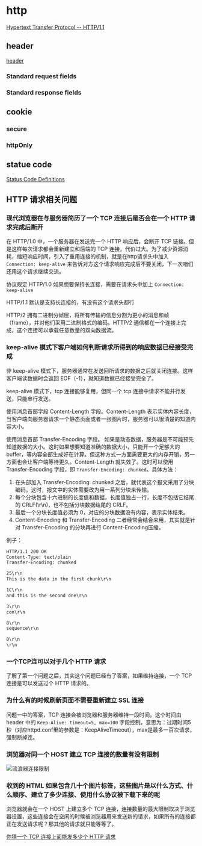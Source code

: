# http

[Hypertext Transfer Protocol -- HTTP/1.1](https://www.w3.org/Protocols/rfc2616/rfc2616.html)

## header

[header](https://en.wikipedia.org/wiki/List_of_HTTP_header_fields)

### Standard request fields

### Standard response fields

## cookie

### secure

### httpOnly

## statue code

[Status Code Definitions](https://www.w3.org/Protocols/rfc2616/rfc2616-sec10.html)

## HTTP 请求相关问题

### 现代浏览器在与服务器简历了一个 TCP 连接后是否会在一个 HTTP 请求完成后断开

在 HTTP/1.0 中，一个服务器在发送完一个 HTTP 响应后，会断开 TCP 链接。但是这样每次请求都会重新建立和后端的 TCP 连接，代价过大。为了减少资源消耗，缩短响应时间，引入了重用连接的机制，就是在http请求头中加入 `Connection: keep-alive` 来告诉对方这个请求响应完成后不要关闭，下一次咱们还用这个请求继续交流。

协议规定 HTTP/1.0 如果想要保持长连接，需要在请求头中加上 `Connection: keep-alive`

HTTP/1.1 默认是支持长连接的，有没有这个请求头都行

HTTP/2 拥有二进制分帧层，将所有传输的信息分割为更小的消息和帧（frame），并对他们采用二进制格式的编码。HTTP/2 通信都在一个连接上完成，这个连接可以承载任意数量的双向数据流。

### keep-alive 模式下客户端如何判断请求所得到的响应数据已经接受完成

非 keep-alive 模式下，服务器通常在发送回所请求的数据之后就关闭连接。这样客户端读数据时会返回 EOF（-1），就知道数据已经接受完全了。

keep-alive 模式下，tcp 连接能够复用，但同一个 tcp 连接中请求不能并行发送，只能串行发送。

使用消息首部字段 Content-Length 字段。Content-Length 表示实体内容长度，当客户端向服务器请求一个静态页面或者一张图片时，服务器可以很清楚的知道内容大小。

使用消息首部 Transfer-Encoding 字段。 如果是动态数据，服务器是不可能预先知道数据的大小。这时如果想要知道准确的数据大小，只能开一个足够大的 buffer，等内容全部生成好在计算。但这种方式一方面需要更大的内存开销，另一方面也会让客户端等待更久。Content-Length 就失效了。这时可以使用 Transfer-Encoding 字段，即 `Transfer-Encoding: chunked`。具体方法：

1. 在头部加入 Transfer-Encoding: chunked 之后，就代表这个报文采用了分块编码。这时，报文中的实体需要改为用一系列分块来传输。
2. 每个分块包含十六进制的长度值和数据，长度值独占一行，长度不包括它结尾的 CRLF(\r\n)，也不包括分块数据结尾的 CRLF。
3. 最后一个分块长度值必须为 0，对应的分块数据没有内容，表示实体结束。
4. Content-Encoding 和 Transfer-Encoding 二者经常会结合来用，其实就是针对 Transfer-Encoding 的分块再进行 Content-Encoding压缩。

例子：

```html
HTTP/1.1 200 OK
Content-Type: text/plain
Transfer-Encoding: chunked

25\r\n
This is the data in the first chunk\r\n

1C\r\n
and this is the second one\r\n

3\r\n
con\r\n

8\r\n
sequence\r\n

0\r\n
\r\n
```

### 一个TCP连可以对于几个 HTTP 请求

了解了第一个问题之后，其实这个问题已经有了答案，如果维持连接，一个 TCP 连接是可以发送过个 HTTP 请求的。

### 为什么有的时候刷新页面不需要重新建立 SSL 连接

问题一中的答案，TCP 连接会被浏览器和服务器维持一段时间。这个时间由 header 中的 `Keep-Alive: timeout=5, max=100` 字段控制。意思为：过期时间5秒（对应httpd.conf里的参数是：KeepAliveTimeout），max是最多一百次请求，强制断掉连。

### 浏览器对同一个 HOST 建立 TCP 连接的数量有没有限制

![流浪器连接限制](https://pic2.zhimg.com/80/ea606d016e8ab77db9d8a8dfa5243a1b_hd.jpg)

### 收到的 HTML 如果包含几十个图片标签，这些图片是以什么方式、什么顺序、建立了多少连接、使用什么协议被下载下来的呢

浏览器就会在一个 HOST 上建立多个 TCP 连接，连接数量的最大限制取决于浏览器设置，这些连接会在空闲的时候被浏览器用来发送新的请求，如果所有的连接都正在发送请求呢？那其他的请求就只能等等了。

[你猜一个 TCP 连接上面能发多少个 HTTP 请求](https://zhuanlan.zhihu.com/p/61423830)

